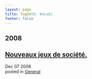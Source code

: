 ```yaml
---
layout: page
title: Tag&#58; Wazabi
footer: false
---
```


<div id="blog-archives" class="category">
<h2>2008</h2>

<article>
<h1><a href="/2008/12/07/nouveaux-jeux-de-societe/index.html">Nouveaux jeux de société.</a></h1>
<time datetime="2008-12-07T00:00:00-06:00" pubdate><span class='month'>Dec</span> <span class='day'>07</span> <span class='year'>2008</span></time>
<footer>
<span class="categories">posted in 
<a href='/categories/general/'>General</a></span>
</footer>
</article>
</div>
